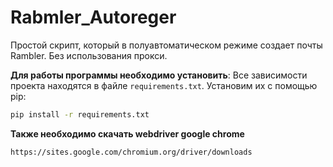 # Rabmler_Autoreger
Простой скрипт, который в полуавтоматическом режиме создает почты Rambler. Без использования прокси.

**Для работы программы необходимо установить**:
Все зависимости проекта находятся в файле `requirements.txt`. Установим их с помощью pip:
```bash
pip install -r requirements.txt
```
**Также необходимо скачать webdriver google chrome**
```bash
https://sites.google.com/chromium.org/driver/downloads
```
